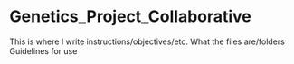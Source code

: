 # Genetics_Project_Collaborative
This is where I write instructions/objectives/etc.
What the files are/folders
Guidelines for use
